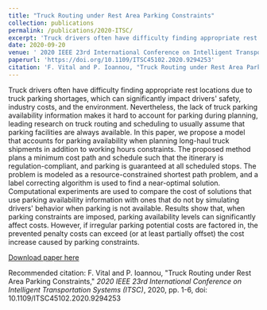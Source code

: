 ```yaml
---
title: "Truck Routing under Rest Area Parking Constraints"
collection: publications
permalink: /publications/2020-ITSC/
excerpt: 'Truck drivers often have difficulty finding appropriate rest locations due to truck parking shortages, which can significantly impact drivers' safety, industry costs, and the environment. Nevertheless, the lack of truck parking availability information makes it hard to account for parking during planning, leading research on truck routing and scheduling to usually assume that parking facilities are always available. In this paper, we propose a model that accounts for parking availability when planning long-haul truck shipments in addition to working hours constraints. The proposed method plans a minimum cost path and schedule such that the itinerary is regulation-compliant, and parking is guaranteed at all scheduled stops. The problem is modeled as a resource-constrained shortest path problem, and a label correcting algorithm is used to find a near-optimal solution. Computational experiments are used to compare the cost of solutions that use parking availability information with ones that do not by simulating drivers' behavior when parking is not available. Results show that, when parking constraints are imposed, parking availability levels can significantly affect costs. However, if irregular parking potential costs are factored in, the prevented penalty costs can exceed (or at least partially offset) the cost increase caused by parking constraints.'
date: 2020-09-20
venue: ' 2020 IEEE 23rd International Conference on Intelligent Transportation Systems (ITSC)'
paperurl: 'https://doi.org/10.1109/ITSC45102.2020.9294253'
citation: 'F. Vital and P. Ioannou, "Truck Routing under Rest Area Parking Constraints," <i>2020 IEEE 23rd International Conference on Intelligent Transportation Systems (ITSC)</i>, 2020, pp. 1-6, doi: 10.1109/ITSC45102.2020.9294253.'
---
```

Truck drivers often have difficulty finding appropriate rest locations due to truck parking shortages, which can significantly impact drivers' safety, industry costs, and the environment. Nevertheless, the lack of truck parking availability information makes it hard to account for parking during planning, leading research on truck routing and scheduling to usually assume that parking facilities are always available. In this paper, we propose a model that accounts for parking availability when planning long-haul truck shipments in addition to working hours constraints. The proposed method plans a minimum cost path and schedule such that the itinerary is regulation-compliant, and parking is guaranteed at all scheduled stops. The problem is modeled as a resource-constrained shortest path problem, and a label correcting algorithm is used to find a near-optimal solution. Computational experiments are used to compare the cost of solutions that use parking availability information with ones that do not by simulating drivers' behavior when parking is not available. Results show that, when parking constraints are imposed, parking availability levels can significantly affect costs. However, if irregular parking potential costs are factored in, the prevented penalty costs can exceed (or at least partially offset) the cost increase caused by parking constraints.

[Download paper here](https://doi.org/10.1109/ITSC45102.2020.9294253)

Recommended citation: F. Vital and P. Ioannou, "Truck Routing under Rest Area Parking Constraints," <i>2020 IEEE 23rd International Conference on Intelligent Transportation Systems (ITSC)</i>, 2020, pp. 1-6, doi: 10.1109/ITSC45102.2020.9294253